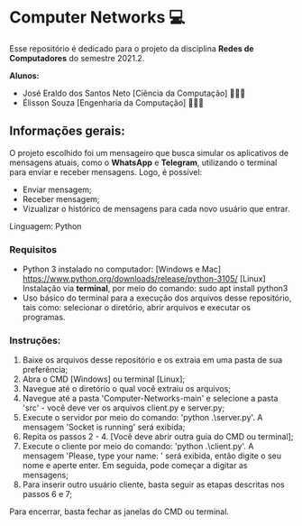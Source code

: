 # Computer Networks 💻

Esse repositório é dedicado para o projeto da disciplina **Redes de Computadores** do semestre 2021.2. 

**Alunos:**  
- José Eraldo dos Santos Neto [Ciência da Computação] 👨🏻‍💻
- Élisson Souza [Engenharia da Computação] 👨🏻‍💻

## Informações gerais: 

O projeto escolhido foi um mensageiro que busca simular os aplicativos de mensagens atuais, como o **WhatsApp** e **Telegram**,  utilizando o terminal para enviar e receber mensagens. Logo, é possível: 
* Enviar mensagem;
* Receber mensagem; 
* Vizualizar o histórico de mensagens para cada novo usuário que entrar. 

Linguagem: Python 

### Requisitos

- Python 3 instalado no computador: [Windows e Mac] https://www.python.org/downloads/release/python-3105/ [Linux] Instalação via **terminal**, por meio do comando: sudo apt install python3
- Uso básico do terminal para a execução dos arquivos desse repositório, tais como: selecionar o diretório, abrir arquivos e executar os programas.   

### Instruções: 

1. Baixe os arquivos desse repositório e os extraia em uma pasta de sua preferência;
2. Abra o CMD [Windows] ou terminal [Linux];
3. Navegue até o diretório o qual você extraiu os arquivos;
4. Navegue até a pasta 'Computer-Networks-main' e selecione a pasta 'src' - você deve ver os arquivos client.py e server.py; 
5. Execute o servidor por meio do comando: 'python .\server.py'.  A mensagem 'Socket is running' será exibida;
6. Repita os passos 2 - 4. [Você deve abrir outra guia do CMD ou terminal];
7. Execute o cliente por meio do comando: 'python .\client.py'.  A mensagem 'Please, type your name: ' será exibida, então digite o seu nome e aperte enter. Em seguida, pode começar a digitar as mensagens;
8. Para inserir outro usuário cliente, basta seguir as etapas descritas nos passos 6 e 7;

Para encerrar, basta fechar as janelas do CMD ou terminal. 
